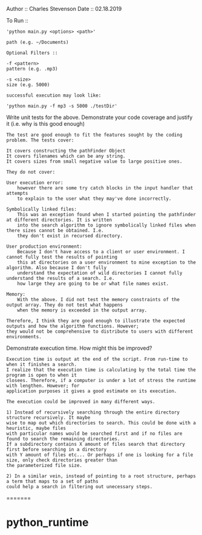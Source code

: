 
Author :: Charles Stevenson
Date :: 02.18.2019


To Run :: 

	'python main.py <options> <path>'

	path (e.g. ~/Documents)

	Optional Filters ::

	-f <pattern>
	pattern (e.g. .mp3)

	-s <size>
	size (e.g. 5000)

	successful execution may look like:

	'python main.py -f mp3 -s 5000 ./testDir'
 
 Write unit tests for the above. Demonstrate your code coverage and justify it (i.e. why is this good enough)

 	The test are good enough to fit the features sought by the coding problem. The tests cover:

	It covers constructing the pathFinder Object
	It covers filenames which can be any string.
	It covers sizes from small negative value to large positive ones.

	They do not cover:

	User execution error: 
		however there are some try catch blocks in the input handler that attempts
		to explain to the user what they may've done incorrectly.

	Symbolically linked files:
		This was an exception found when I started pointing the pathfinder at different directories. It is written
		into the search algorithm to ignore symbolically linked files when there sizes cannot be obtained. I.e.
		they don't exist in recursed directory.

	User production environment:
		Because I don't have access to a client or user environment. I cannot fully test the results of pointing
		this at directories on a user environment to mine exception to the algorithm. Also because I don't fully
		understand the expectation of wild directories I cannot fully understand the results of a search. I.e.
		how large they are going to be or what file names exist.

	Memory:
		With the above. I did not test the memory constraints of the output array. They do not test what happens
		when the memory is exceeded in the output array.

	Therefore, I think they are good enough to illustrate the expected outputs and how the algorithm functions. However;
	they would not be comprehensive to distribute to users with different environments.


Demonstrate execution time.  How might this be improved?

	Execution time is output at the end of the script. From run-time to when it finishes a search.
	I realize that the execution time is calculating by the total time the program is open to when it
	closees. Therefore, if a computer is under a lot of stress the runtime with lengthen. However; for
	application purposes it gives a good estimate on its execution.

	The execution could be improved in many different ways.

	1) Instead of recursively searching through the entire directory structure recursively. It maybe 
	wise to map out which directories to search. This could be done with a heuristic, maybe files 
	with particular names would be searched first and if no files are found to search the remaining directories. 
	If a subdirectory contains X amount of files search that directory first before searching in a directory 
	with Y amount of files etc... Or perhaps if one is looking for a file size, only check directories greater than
	the parameterized file size.

	2) In a similar vein, instead of pointing to a root structure, perhaps a term that maps to a set of paths
	could help a search in filtering out unecessary steps. 
=======
# python_runtime
